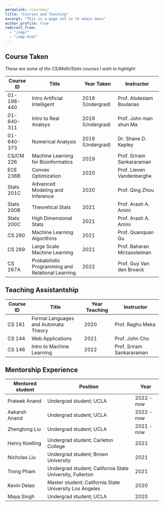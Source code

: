```yaml
---
permalink: /courses/
title: "Courses and Teaching"
excerpt: "This is a page not in th emain menu"
author_profile: true
redirect_from: 
  - "/nmp/"
  - "/nmp.html"
---
```




<!-- Boyang's Principal Component No-Linear Decomposition:
======
1. I live in Tianjin (very close to Beijing), China, but my hometown is Inner Mongolia.
2. I am fun of anime. I believe anime is the most direct way to convey certain meaning without any noise (for example the limitation of the acting skill, the limitation of physical camera).  -->


## Course Taken

<em>These are some of the CS/Math/Stats courses I wish to highlight </em>

| Course ID     | Title       | Year Taken  | Instructor  |
| -----------   | ----------- | ----------- | ----------- |
| 01-198-440   | Intro Artificial Intelligent    | 2018 (Undergrad)  | Prof. Abdeslam Boularias|
| 01-640-311    | Intro to Real Analsys      | 2019 (Undergrad)   | Prof. John man shun Ma |
| 01-640-373   | Numerical Analysis        | 2019 (Undergrad)   | Dr. Shane D. Kepley |
| CS/CM 226  | Machine Learning for Bioinformatics   | 2019  | Prof. Sriram Sankararaman |
| ECE 236B  | Convex Optimization   | 2020  | Prof. Lieven Vandenberghe |
| Stats 201C  | Advanced Modeling and Inference  | 2020  | Prof. Qing Zhou |
| Stats 200B  | Theoretical Stats  | 2021  | Prof. Arash A. Amini |
| Stats 200C  | High Dimensional Stats  | 2021  | Prof. Arash A. Amini |
| CS 260 | Machine Learning Algorithms | 2021 | Prof. Quanquan Gu |
| CS 269 | Large Scale Machine Learning | 2021 | Prof. Baharan Mirzasoleiman |
| CS 267A | Probabilistic Programming and Relational Learning | 2022 | Prof. Guy Van den Broeck |

## Teaching Assistantship

| Course ID     | Title       | Year Teaching  | Instructor  |
| -----------   | ----------- | ----------- | ----------- |
| CS 181 | Formal Languages and Automata Theory    | 2020  | Prof. Raghu Meka|
| CS 144 | Web Applications      | 2021   | Prof. John Cho |
| CS 146 | Intro to Machine Learning | 2022 | Prof. Sriram Sankararaman | 

## Mentorship Experience

| Mentored student | Position        | Year              |
| ---------------- | ----------------|  ---------------- | 
| Prateek Anand | Undergrad student; UCLA      | 2022 - now   |
| Aakarsh Anand | Undergrad student; UCLA      | 2022 - now   |
| Zhengtong Liu | Undergrad student; UCLA      | 2021 - now   |
| Henry Koelling | Undergrad student; Carleton College      | 2021   |
| Nicholas Liu | Undergrad student; Brown University      | 2021   |
| Trong Pham | Undergrad student; California State University, Fullerton      | 2021   |
| Kevin Delao | Master student; California State University Los Angeles    | 2020  |
| Maya Singh | Undergrad student; UCLA      | 2020   |


